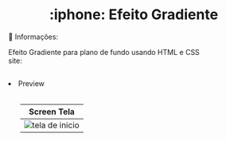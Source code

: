 <h1 align="Center">
  :iphone: Efeito Gradiente
</h1>

:bell: Informações:

Efeito Gradiente para plano de fundo usando HTML e CSS<br>
site: 
##

<li>Preview</li><br>

<ol><div style="width: 100%, align: center">

  | Screen Tela |
  |---|
  |<img  src="/Efeito_Gradiente/src/Home.png" alt="tela de inicio"/> | 
</div></ol>

##




